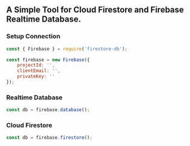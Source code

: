 ## A Simple Tool for Cloud Firestore and Firebase Realtime Database.

### Setup Connection
```js
const { Firebase } = require('firestore-db');

const firebase = new Firebase({
	projectId: '',
	clientEmail: '',
	privateKey: ''
});
```

### Realtime Database
```js
const db = firebase.database();
```

### Cloud Firestore
```js
const db = firebase.firestore();
```